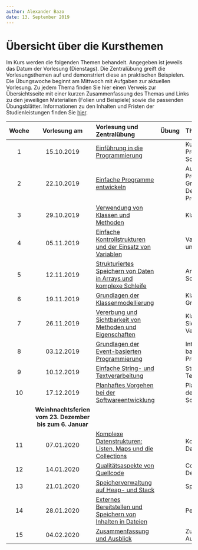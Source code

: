 ```yaml
---
author:	Alexander Bazo
date: 13. September 2019
---
```


# Übersicht über die Kursthemen

Im Kurs werden die folgenden Themen behandelt. Angegeben ist jeweils das Datum der Vorlesung (Dienstags). Die Zentralübung greift die Vorlesungsthemen auf und demonstriert diese an praktischen Beispielen. Die Übungswoche beginnt am Mittwoch mit Aufgaben zur aktuellen Vorlesung. Zu jedem Thema finden Sie hier einen Verweis zur Übersichtsseite mit einer kurzen Zusammenfassung des Themas und Links zu den jeweiligen Materialien (Folien und Beispiele) sowie die passenden Übungsblätter. Informationen zu den Inhalten und Fristen der Studienleistungen finden Sie [hier](../Studienleistung).

Woche | Vorlesung am | Vorlesung und Zentralübung | Übung | Themen
:----:|:------------:|:---------------------------|:------|:-----
1 | 15.10.2019 | [Einführung in die Programmierung](../01-Einfuerhung-in-die-Programmierung-und-die-Programmiersprachen) | |  Kursorganisation, Programmaufbau, Erste Schritte, Bouncer  |
2 | 22.10.2019 | [Einfache Programme entwickeln](../02-Einfache-Programme-entwickeln) | | Aufbau einfacher Programme, Java-Grundlagen, Dekomposition als Problemlösungsstrategie |
3 | 29.10.2019 | [Verwendung von Klassen und Methoden](../03-Klassen-und-Methoden) | | Klassen und Methoden |
4 | 05.11.2019 | [Einfache Kontrollstrukturen und der Einsatz von Variablen](../04-Variablen-Ausdruecke-und-Kontrollstrukturen) | | Variablen, Ausdrücke und Kontrollstrukturen | 
5 | 12.11.2019 | [Strukturiertes Speichern von Daten in Arrays und komplexe Schleife](../05-Arrays-und-komplexe-Schleifen) | | Arrays und komplexe Schleifen | 
6 | 19.11.2019 | [Grundlagen der Klassenmodellierung](../06-Klassenmodellierung-1-Grundlagen) | | Klassenmodellierung 1: Grundlagen | 
7 | 26.11.2019 | [Vererbung und Sichtbarkeit von Methoden und Eigenschaften ](../07-Klassenmodellierung-2-Sichtbarkeit-und-Vererbung) | | Klassenmodellierung 2: Sichtbarkeit und Vererbung | 
8 | 03.12.2019 | [Grundlagen der Event-basierten Programmierung](../08-Interfaces-und-Event-basierte-Programmierung) | | Interfaces und Event-basierte Programmierung | 
9 | 10.12.2019 | [Einfache String- und Textverarbeitung](../09-Strings-und-Textverarbeitung) | | Strings und Textverarbeitung | 
10 | 17.12.2019 |[Planhaftes Vorgehen bei der Softwareentwicklung](../10-Planhaftes-Vorgehen-bei-der-Softwareentwicklung) | | Planhaftes Vorgehen bei der Softwareentwicklung | 
|| **Weinhnachtsferien vom 23. Dezember bis zum 6. Januar**
11 | 07.01.2020 | [Komplexe Datenstrukturen: Listen, Maps und die Collections](../11-Komplexe-Datenstrukturen) | |Komplexe Datenstrukturen | 
12 | 14.01.2020 | [Qualitätsaspekte von Quellcode](../12-Codequalitaet-und-Debugging) | | Codequalität und Debugging | 
13 | 21.01.2020 | [Speicherverwaltung auf Heap- und Stack ](../13-Speicher-und-Exceptions) | | Speicher und Exceptions | 
14 | 28.01.2020 | [Externes Bereitstellen und Speichern von Inhalten in Dateien](../14-Persistente-Daten) | | Persistente Daten | 
15 | 04.02.2020 | [Zusammenfassung und Ausblick](../15-Zusammenfassung-und-Ausblick) | |Zusammenfassung und Ausblick | 